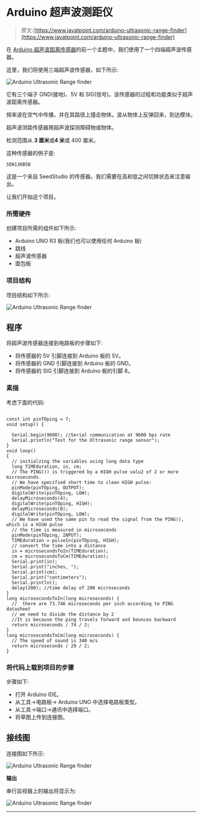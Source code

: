 # Arduino 超声波测距仪

> 原文:[https://www.javatpoint.com/arduino-ultrasonic-range-finder](https://www.javatpoint.com/arduino-ultrasonic-range-finder)

在 [Arduino 超声波距离传感器](arduino-ultrasonic-distance-sensor)的前一个主题中，我们使用了一个四端超声波传感器。

这里，我们将使用三端超声波传感器，如下所示:

![Arduino Ultrasonic Range finder](../Images/1314f46311b04f900a9983d7e4d305c9.png)

它有三个端子 GND(接地)、5V 和 SIG(信号)。该传感器的过程和功能类似于超声波距离传感器。

频率波在空气中传播，并在其路径上撞击物体。波从物体上反弹回来，到达模块。

超声波测距传感器用超声波探测障碍物或物体。

检测范围从 **3 厘米**或**4 米**或 400 厘米。

这种传感器的例子是:

```
SEN136B5B

```

这是一个来自 SeedStudio 的传感器。我们需要在高和低之间切换状态来注意输出。

让我们开始这个项目。

### 所需硬件

创建项目所需的组件如下所示:

*   Arduino UNO R3 板(我们也可以使用任何 Arduino 板)
*   跳线
*   超声波传感器
*   面包板

### 项目结构

项目结构如下所示:

![Arduino Ultrasonic Range finder](../Images/daec308bc97d0b03d150793d4276a44a.png)

## 程序

将超声波传感器连接到电路板的步骤如下:

*   将传感器的 5V 引脚连接到 Arduino 板的 5V。
*   将传感器的 GND 引脚连接到 Arduino 板的 GND。
*   将传感器的 SIG 引脚连接到 Arduino 板的引脚 8。

### 素描

考虑下面的代码:

```

const int pinTOping = 7;
void setup() {

  Serial.begin(9600); //Serial communication at 9600 bps rate
  Serial.println("Test for the Ultrasonic range sensor");
}
void loop() 
{
  // initialzing the variables using long data type
  long TIMEduration, in, cm;
  // The PING))) is triggered by a HIGH pulse valu2 of 2 or more microseconds.
  // We have specified short time to clean HIGH pulse:
  pinMode(pinTOping, OUTPUT);
  digitalWrite(pinTOping, LOW);
  delayMicroseconds(4);
  digitalWrite(pinTOping, HIGH);
  delayMicroseconds(8);
  digitalWrite(pinTOping, LOW);
  // We have used the same pin to read the signal from the PING)), which is a HIGH pulse
  // the time is measured in microseconds
  pinMode(pinTOping, INPUT);
  TIMEduration = pulseIn(pinTOping, HIGH);
  // convert the time into a distance
  in = microsecondsToIn(TIMEduration);
  cm = microsecondsToCm(TIMEduration);
  Serial.print(in);
  Serial.print("inches, ");
  Serial.print(cm);
  Serial.print("centimeters");
  Serial.println();
  delay(200); //time delay of 200 microseconds
}
long microsecondsToIn(long microseconds) {
  //  there are 73.746 microseconds per inch according to PING datasheet 
  // we need to divide the distance by 2
  //It is because the ping travels forward and bounces backward
  return microseconds / 74 / 2;
}
long microsecondsToCm(long microseconds) {
  // The speed of sound is 340 m/s 
  return microseconds / 29 / 2;
}

```

### 将代码上载到项目的步骤

步骤如下:

*   打开 Arduino IDE。
*   从工具->电路板-> Arduino UNO 中选择电路板类型。
*   从工具->端口->通讯中选择端口。
*   将草图上传到连接图。

## 接线图

连接图如下所示:

![Arduino Ultrasonic Range finder](../Images/66ebb015fdd0804d95a61d2f9f9036b3.png)

**输出**

串行监视器上的输出将显示为:

![Arduino Ultrasonic Range finder](../Images/291abcb351513f31df70e6121bb34e37.png)

* * *